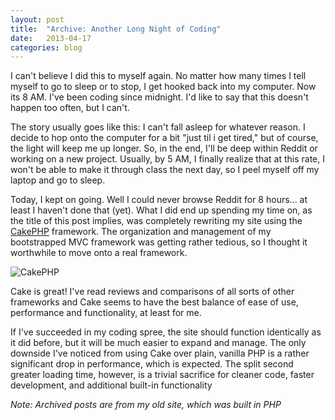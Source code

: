```yaml
---
layout: post
title:  "Archive: Another Long Night of Coding"
date:   2013-04-17
categories: blog
---
```

I can't believe I did this to myself again.  No matter how many times I tell myself to go to sleep or to stop, I get hooked back into my computer.  Now its 8 AM.  I've been coding since midnight.  I'd like to say that this doesn't happen too often, but I can't.

The story usually goes like this:  I can't fall asleep for whatever reason.  I decide to hop onto the computer for a bit "just til i get tired," but of course, the light will keep me up longer.  So, in the end, I'll be deep within Reddit or working on a new project.  Usually, by 5 AM, I finally realize that at this rate, I won't be able to make it through class the next day, so I peel myself off my laptop and go to sleep.

Today, I kept on going.  Well I could never browse Reddit for 8 hours... at least I haven't done that (yet).  What I did end up spending my time on, as the title of this post implies, was completely rewriting my site using the <a href="http://cakephp.org/">CakePHP</a> framework.  The organization and management of my bootstrapped MVC framework was getting rather tedious, so I thought it worthwhile to move onto a real framework.

<img src="https://secure.gravatar.com/avatar/12cd092be901674cdbf0d3d964e945d5?s=420&amp;d=https://a248.e.akamai.net/assets.github.com%2Fimages%2Fgravatars%2Fgravatar-org-420.png" alt="CakePHP" style="max-width:420px">

Cake is great!  I've read reviews and comparisons of all sorts of other frameworks and Cake seems to have the best balance of ease of use, performance and functionality, at least for me.

If I've succeeded in my coding spree, the site should function identically as it did before, but it will be much easier to expand and manage.  The only downside I've noticed from using Cake over plain, vanilla PHP is a rather significant drop in performance, which is expected.  The split second greater loading time, however, is a trivial sacrifice for cleaner code,  faster development, and additional built-in functionality

<p><em>Note: Archived posts are from my old site, which was built in PHP</em></p>